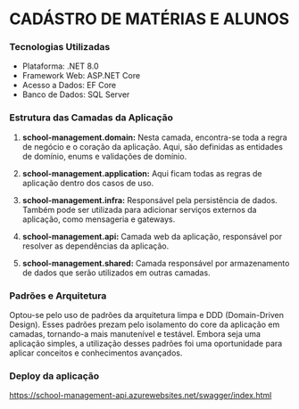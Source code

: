 # CADÁSTRO DE MATÉRIAS E ALUNOS


### Tecnologias Utilizadas

- Plataforma: .NET 8.0
- Framework Web: ASP.NET Core
- Acesso a Dados: EF Core
- Banco de Dados: SQL Server

### Estrutura das Camadas da Aplicação

1. **school-management.domain:** Nesta camada, encontra-se toda a regra de negócio e o coração da aplicação. Aqui, são definidas as entidades de domínio, enums e validações de domínio.

2. **school-management.application:** Aqui ficam todas as regras de aplicação dentro dos casos de uso. 

3. **school-management.infra:** Responsável pela persistência de dados. Também pode ser utilizada para adicionar serviços externos da aplicação, como mensageria e gateways.

4. **school-management.api:** Camada web da aplicação, responsável por resolver as dependências da aplicação.

4. **school-management.shared:** Camada responsável por armazenamento de dados que serão utilizados em outras camadas.

### Padrões e Arquitetura

Optou-se pelo uso de padrões da arquitetura limpa e DDD (Domain-Driven Design). Esses padrões prezam pelo isolamento do core da aplicação em camadas, tornando-a mais manutenível e testável. Embora seja uma aplicação simples, a utilização desses padrões foi uma oportunidade para aplicar conceitos e conhecimentos avançados.

### Deploy da aplicação

https://school-management-api.azurewebsites.net/swagger/index.html

